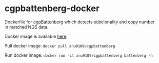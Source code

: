 # cgpbattenberg-docker
Dockerfile for [cgpBattenberg](https://github.com/cancerit/cgpBattenberg) which detects subclonality and copy number in matched NGS data.

Docker image is available [here](https://hub.docker.com/r/anu9109/cgpbattenberg/).

Pull docker image: `docker pull anu9109/cgpbattenberg`

Run docker image: `docker run -it anu9109/cgpbattenberg battenberg -h`

